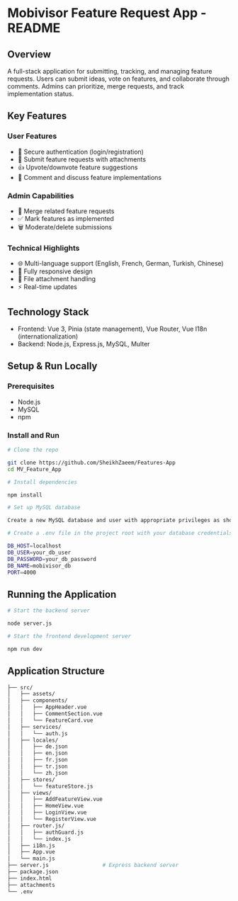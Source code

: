 # Mobivisor Feature Request App - README
 
## Overview

A full-stack application for submitting, tracking, and managing feature requests. Users can submit ideas, vote on features, and collaborate through comments. Admins can prioritize, merge requests, and track implementation status.

## Key Features

### User Features
- 🔐 Secure authentication (login/registration)
- 📝 Submit feature requests with attachments
- 👍 Upvote/downvote feature suggestions
- 💬 Comment and discuss feature implementations

### Admin Capabilities
- 🔄 Merge related feature requests
- ✅ Mark features as implemented
- 🗑️ Moderate/delete submissions

### Technical Highlights
- 🌐 Multi-language support (English, French, German, Turkish, Chinese)
- 📱 Fully responsive design
- 📎 File attachment handling
- ⚡ Real-time updates
  
## Technology Stack  

- Frontend: Vue 3, Pinia (state management), Vue Router, Vue I18n (internationalization)
- Backend: Node.js, Express.js, MySQL, Multer

## Setup & Run Locally

### Prerequisites

- Node.js 
- MySQL
- npm 
  
### Install and Run

```bash
# Clone the repo

git clone https://github.com/SheikhZaeem/Features-App
cd MV_Feature_App

# Install dependencies

npm install

# Set up MySQL database

Create a new MySQL database and user with appropriate privileges as shown in folder database/schema.sql 

# Create a .env file in the project root with your database credentials:

DB_HOST=localhost
DB_USER=your_db_user
DB_PASSWORD=your_db_password
DB_NAME=mobivisor_db
PORT=4000

```
## Running the Application

```bash
# Start the backend server

node server.js

# Start the frontend development server

npm run dev
```

## Application Structure

```bash
├── src/
│   ├── assets/              
│   ├── components/           
│   │   ├── AppHeader.vue
│   │   ├── CommentSection.vue
│   │   └── FeatureCard.vue
│   ├── services/           
│   │   └── auth.js     
│   ├── locales/
│   │   ├── de.json
│   │   ├── en.json
│   │   ├── fr.json
│   │   ├── tr.json  
│   │   └── zh.json 
│   ├── stores/               
│   │   └── featureStore.js   
│   ├── views/                
│   │   ├── AddFeatureView.vue
│   │   ├── HomeView.vue
│   │   ├── LoginView.vue
│   │   └── RegisterView.vue
│   ├── router.js/      
│   │   ├── authGuard.js
│   │   └── index.js
│   ├── i18n.js
│   ├── App.vue
│   └── main.js               
├── server.js                 # Express backend server
├── package.json 
├── index.html  
├── attachments          
└── .env                      
```


